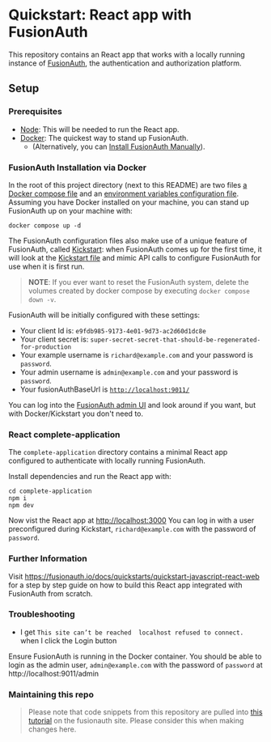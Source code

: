 # Quickstart: React app with FusionAuth

This repository contains an React app that works with a locally running instance of [FusionAuth](https://fusionauth.io/), the authentication and authorization platform.

## Setup

### Prerequisites

- [Node](https://nodejs.org/en/download/): This will be needed to run the React app.
- [Docker](https://www.docker.com): The quickest way to stand up FusionAuth.
  - (Alternatively, you can [Install FusionAuth Manually](https://fusionauth.io/docs/v1/tech/installation-guide/)).

### FusionAuth Installation via Docker

In the root of this project directory (next to this README) are two files [a Docker compose file](./docker-compose.yml) and an [environment variables configuration file](./.env). Assuming you have Docker installed on your machine, you can stand up FusionAuth up on your machine with:

```
docker compose up -d
```

The FusionAuth configuration files also make use of a unique feature of FusionAuth, called [Kickstart](https://fusionauth.io/docs/v1/tech/installation-guide/kickstart): when FusionAuth comes up for the first time, it will look at the [Kickstart file](./kickstart/kickstart.json) and mimic API calls to configure FusionAuth for use when it is first run.

> **NOTE**: If you ever want to reset the FusionAuth system, delete the volumes created by docker compose by executing `docker compose down -v`.

FusionAuth will be initially configured with these settings:

- Your client Id is: `e9fdb985-9173-4e01-9d73-ac2d60d1dc8e`
- Your client secret is: `super-secret-secret-that-should-be-regenerated-for-production`
- Your example username is `richard@example.com` and your password is `password`.
- Your admin username is `admin@example.com` and your password is `password`.
- Your fusionAuthBaseUrl is [`http://localhost:9011/`](http://localhost:9011)

You can log into the [FusionAuth admin UI](http://localhost:9011/admin) and look around if you want, but with Docker/Kickstart you don't need to.

### React complete-application

The `complete-application` directory contains a minimal React app configured to authenticate with locally running FusionAuth.

Install dependencies and run the React app with:

```
cd complete-application
npm i
npm dev
```

Now vist the React app at [http://localhost:3000](http://localhost:3000)
You can log in with a user preconfigured during Kickstart, `richard@example.com` with the password of `password`.

### Further Information

Visit https://fusionauth.io/docs/quickstarts/quickstart-javascript-react-web for a step by step guide on how to build this React app integrated with FusionAuth from scratch.

### Troubleshooting

- I get `This site can’t be reached  localhost refused to connect.` when I click the Login button

Ensure FusionAuth is running in the Docker container. You should be able to login as the admin user, `admin@example.com` with the password of `password` at http://localhost:9011/admin

### Maintaining this repo

> Please note that code snippets from this repository are pulled into [this tutorial](https://fusionauth.io/docs/quickstarts/quickstart-javascript-react-web) on the fusionauth site. Please consider this when making changes here.